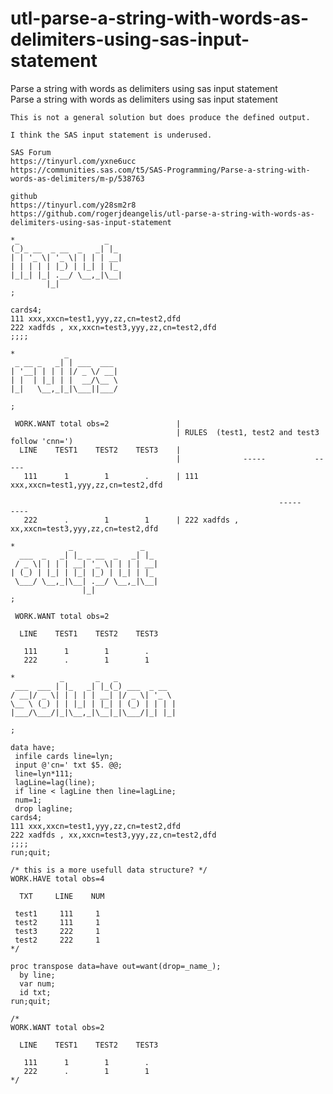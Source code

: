 # utl-parse-a-string-with-words-as-delimiters-using-sas-input-statement
Parse a string with words as delimiters using sas input statement   
    Parse a string with words as delimiters using sas input statement                                            
                                                                                                                 
    This is not a general solution but does produce the defined output.                                          
                                                                                                                 
    I think the SAS input statement is underused.                                                                
                                                                                                                 
    SAS Forum                                                                                                    
    https://tinyurl.com/yxne6ucc                                                                                 
    https://communities.sas.com/t5/SAS-Programming/Parse-a-string-with-words-as-delimiters/m-p/538763            
                                                                                                                 
    github                                                                                                       
    https://tinyurl.com/y28sm2r8                                                                                 
    https://github.com/rogerjdeangelis/utl-parse-a-string-with-words-as-delimiters-using-sas-input-statement     
                                                                                                                 
    *_                   _                                                                                       
    (_)_ __  _ __  _   _| |_                                                                                     
    | | '_ \| '_ \| | | | __|                                                                                    
    | | | | | |_) | |_| | |_                                                                                     
    |_|_| |_| .__/ \__,_|\__|                                                                                    
            |_|                                                                                                  
    ;                                                                                                            
                                                                                                                 
    cards4;                                                                                                      
    111 xxx,xxcn=test1,yyy,zz,cn=test2,dfd                                                                       
    222 xadfds , xx,xxcn=test3,yyy,zz,cn=test2,dfd                                                               
    ;;;;                                                                                                         
                                                                                                                 
    *           _                                                                                                
     _ __ _   _| | ___  ___                                                                                      
    | '__| | | | |/ _ \/ __|                                                                                     
    | |  | |_| | |  __/\__ \                                                                                     
    |_|   \__,_|_|\___||___/                                                                                     
                                                                                                                 
    ;                                                                                                            
                                                                                                                 
     WORK.WANT total obs=2               |                                                                       
                                         | RULES  (test1, test2 and test3 follow 'cnn=')                         
      LINE    TEST1    TEST2    TEST3    |                                                                       
                                         |              -----           -----                                    
       111      1        1        .      | 111 xxx,xxcn=test1,yyy,zz,cn=test2,dfd                                
                                                                                                                 
                                                                -----           ----                             
       222      .        1        1      | 222 xadfds , xx,xxcn=test3,yyy,zz,cn=test2,dfd                        
                                                                                                                 
    *            _               _                                                                               
      ___  _   _| |_ _ __  _   _| |_                                                                             
     / _ \| | | | __| '_ \| | | | __|                                                                            
    | (_) | |_| | |_| |_) | |_| | |_                                                                             
     \___/ \__,_|\__| .__/ \__,_|\__|                                                                            
                    |_|                                                                                          
    ;                                                                                                            
                                                                                                                 
     WORK.WANT total obs=2                                                                                       
                                                                                                                 
      LINE    TEST1    TEST2    TEST3                                                                            
                                                                                                                 
       111      1        1        .                                                                              
       222      .        1        1                                                                              
                                                                                                                 
    *          _       _   _                                                                                     
     ___  ___ | |_   _| |_(_) ___  _ __                                                                          
    / __|/ _ \| | | | | __| |/ _ \| '_ \                                                                         
    \__ \ (_) | | |_| | |_| | (_) | | | |                                                                        
    |___/\___/|_|\__,_|\__|_|\___/|_| |_|                                                                        
                                                                                                                 
    ;                                                                                                            
                                                                                                                 
    data have;                                                                                                   
     infile cards line=lyn;                                                                                      
     input @'cn=' txt $5. @@;                                                                                    
     line=lyn*111;                                                                                               
     lagLine=lag(line);                                                                                          
     if line < lagLine then line=lagLine;                                                                        
     num=1;                                                                                                      
     drop lagline;                                                                                               
    cards4;                                                                                                      
    111 xxx,xxcn=test1,yyy,zz,cn=test2,dfd                                                                       
    222 xadfds , xx,xxcn=test3,yyy,zz,cn=test2,dfd                                                               
    ;;;;                                                                                                         
    run;quit;                                                                                                    
                                                                                                                 
    /* this is a more usefull data structure? */                                                                 
    WORK.HAVE total obs=4                                                                                        
                                                                                                                 
      TXT     LINE    NUM                                                                                        
                                                                                                                 
     test1     111     1                                                                                         
     test2     111     1                                                                                         
     test3     222     1                                                                                         
     test2     222     1                                                                                         
    */                                                                                                           
                                                                                                                 
    proc transpose data=have out=want(drop=_name_);                                                              
      by line;                                                                                                   
      var num;                                                                                                   
      id txt;                                                                                                    
    run;quit;                                                                                                    
                                                                                                                 
    /*                                                                                                           
    WORK.WANT total obs=2                                                                                        
                                                                                                                 
      LINE    TEST1    TEST2    TEST3                                                                            
                                                                                                                 
       111      1        1        .                                                                              
       222      .        1        1                                                                              
    */                                                                                                           
                                                                                                                 
                                                                                                                 
